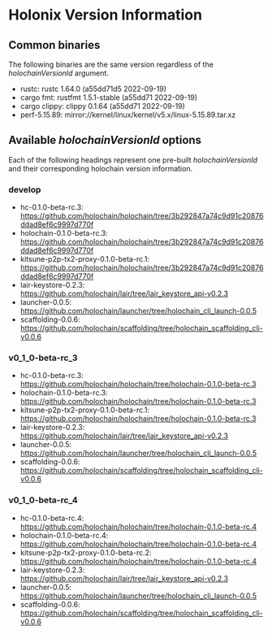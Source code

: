 # Holonix Version Information

## Common binaries
The following binaries are the same version regardless of the _holochainVersionId_ argument.

- rustc: rustc 1.64.0 (a55dd71d5 2022-09-19)
- cargo fmt: rustfmt 1.5.1-stable (a55dd71 2022-09-19)
- cargo clippy: clippy 0.1.64 (a55dd71 2022-09-19)
- perf-5.15.89: mirror://kernel/linux/kernel/v5.x/linux-5.15.89.tar.xz

## Available _holochainVersionId_ options
Each of the following headings represent one pre-built _holochainVersionId_ and their corresponding holochain version information.

### develop
- hc-0.1.0-beta-rc.3: https://github.com/holochain/holochain/tree/3b292847a74c9d91c20876ddad8ef6c9997d770f
- holochain-0.1.0-beta-rc.3: https://github.com/holochain/holochain/tree/3b292847a74c9d91c20876ddad8ef6c9997d770f
- kitsune-p2p-tx2-proxy-0.1.0-beta-rc.1: https://github.com/holochain/holochain/tree/3b292847a74c9d91c20876ddad8ef6c9997d770f
- lair-keystore-0.2.3: https://github.com/holochain/lair/tree/lair_keystore_api-v0.2.3
- launcher-0.0.5: https://github.com/holochain/launcher/tree/holochain_cli_launch-0.0.5
- scaffolding-0.0.6: https://github.com/holochain/scaffolding/tree/holochain_scaffolding_cli-v0.0.6

### v0_1_0-beta-rc_3
- hc-0.1.0-beta-rc.3: https://github.com/holochain/holochain/tree/holochain-0.1.0-beta-rc.3
- holochain-0.1.0-beta-rc.3: https://github.com/holochain/holochain/tree/holochain-0.1.0-beta-rc.3
- kitsune-p2p-tx2-proxy-0.1.0-beta-rc.1: https://github.com/holochain/holochain/tree/holochain-0.1.0-beta-rc.3
- lair-keystore-0.2.3: https://github.com/holochain/lair/tree/lair_keystore_api-v0.2.3
- launcher-0.0.5: https://github.com/holochain/launcher/tree/holochain_cli_launch-0.0.5
- scaffolding-0.0.6: https://github.com/holochain/scaffolding/tree/holochain_scaffolding_cli-v0.0.6

### v0_1_0-beta-rc_4
- hc-0.1.0-beta-rc.4: https://github.com/holochain/holochain/tree/holochain-0.1.0-beta-rc.4
- holochain-0.1.0-beta-rc.4: https://github.com/holochain/holochain/tree/holochain-0.1.0-beta-rc.4
- kitsune-p2p-tx2-proxy-0.1.0-beta-rc.2: https://github.com/holochain/holochain/tree/holochain-0.1.0-beta-rc.4
- lair-keystore-0.2.3: https://github.com/holochain/lair/tree/lair_keystore_api-v0.2.3
- launcher-0.0.5: https://github.com/holochain/launcher/tree/holochain_cli_launch-0.0.5
- scaffolding-0.0.6: https://github.com/holochain/scaffolding/tree/holochain_scaffolding_cli-v0.0.6
